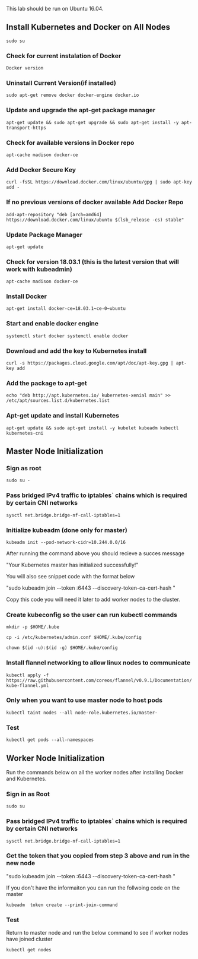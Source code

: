 This lab should be run on Ubuntu 16.04.

## Install Kubernetes and Docker on All Nodes

`
sudo su
`

### Check for current instalation of Docker

`
Docker version
`

### Uninstall Current Version(if installed)

`
sudo apt-get remove docker docker-engine docker.io
`

### Update and upgrade the apt-get package manager

`
apt-get update && sudo apt-get upgrade && sudo apt-get install -y apt-transport-https
`

### Check for available versions in Docker repo

`
apt-cache madison docker-ce
`

### Add Docker Secure Key

`
curl -fsSL https://download.docker.com/linux/ubuntu/gpg | sudo apt-key add -
`


### If no previous versions of docker available Add Docker Repo

`
add-apt-repository "deb [arch=amd64] https://download.docker.com/linux/ubuntu $(lsb_release -cs) stable"
`

### Update Package Manager

`
apt-get update
`

### Check for version 18.03.1 (this is the latest version that will work with kubeadmin)

`
apt-cache madison docker-ce
`

### Install Docker

`
apt-get install docker-ce=18.03.1~ce-0~ubuntu
`

### Start and enable docker engine
`
systemctl start docker
systemctl enable docker
`

### Download and add the key to Kubernetes install

`
curl -s https://packages.cloud.google.com/apt/doc/apt-key.gpg | apt-key add
`

### Add the package to apt-get

`
echo "deb http://apt.kubernetes.io/ kubernetes-xenial main" >> /etc/apt/sources.list.d/kubernetes.list
`

### Apt-get update and install Kubernetes

`
apt-get update && sudo apt-get install -y kubelet kubeadm kubectl kubernetes-cni
`


## Master Node Initialization


### Sign as root

`
sudo su -
`

### Pass bridged IPv4 traffic to iptables` chains which is required by certain CNI networks

`
sysctl net.bridge.bridge-nf-call-iptables=1
`

### Initialize kubeadm (done only for master)

`
kubeadm init --pod-network-cidr=10.244.0.0/16
`

After running the command above you should recieve a succes message 

"Your Kubernetes master has initialized successfully!"

You will also see snippet code with the format below

"sudo kubeadm join --token <token> <IP>:6443 --discovery-token-ca-cert-hash
<hash>"

Copy this code you will need it later to add worker nodes to the cluster.



### Create kubeconfig so the user can run kubectl commands

`
mkdir -p $HOME/.kube
`

`
cp -i /etc/kubernetes/admin.conf $HOME/.kube/config
`

`
chown $(id -u):$(id -g) $HOME/.kube/config
`

### Install flannel networking to allow linux nodes to communicate
`
kubectl apply -f https://raw.githubusercontent.com/coreos/flannel/v0.9.1/Documentation/kube-flannel.yml
`

### Only when you want to use master node to host pods 

`
kubectl taint nodes --all node-role.kubernetes.io/master-
`

### Test

`
kubectl get pods --all-namespaces
`

## Worker Node Initialization

Run the commands below on all the worker nodes after installing Docker and Kubernetes.

### Sign in as Root

`
sudo su
`

### Pass bridged IPv4 traffic to iptables` chains which is required by certain CNI networks

`
sysctl net.bridge.bridge-nf-call-iptables=1
`

### Get the token that you copied from step 3 above and run in the new node

"sudo kubeadm join --token <token> <IP>:6443 --discovery-token-ca-cert-hash
<hash>"

If you don't have the informaiton you can run the follwoing code on the master

`
kubeadm  token create --print-join-command
`

### Test

Return to master node and run the below command to see if worker nodes have joined cluster 

`
kubectl get nodes
`


 

